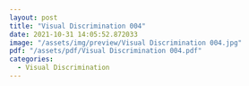 ```yaml
---
layout: post
title: "Visual Discrimination 004"
date: 2021-10-31 14:05:52.872033
image: "/assets/img/preview/Visual Discrimination 004.jpg"
pdf: "/assets/pdf/Visual Discrimination 004.pdf"
categories:
  - Visual Discrimination 
---
```

